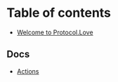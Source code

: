 # Table of contents

* [Welcome to Protocol.Love](README.md)

## Docs

* [Actions](docs/untitled-1.md)

